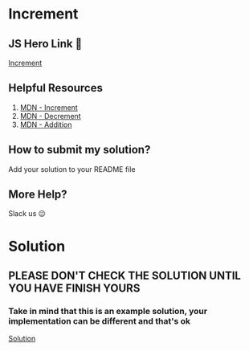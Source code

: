 # Increment

## JS Hero Link 🥋

[Increment](https://www.jshero.net/en/koans/increment.html)

## Helpful Resources

1. [MDN - Increment](https://developer.mozilla.org/en-US/docs/Web/JavaScript/Reference/Operators/Increment)
2. [MDN - Decrement](https://developer.mozilla.org/en-US/docs/Web/JavaScript/Reference/Operators/Decrement)
3. [MDN - Addition](https://developer.mozilla.org/en-US/docs/Web/JavaScript/Reference/Operators/Addition)

## How to submit my solution?

Add your solution to your README file

## More Help?

Slack us 😉

# Solution

## PLEASE DON'T CHECK THE SOLUTION UNTIL YOU HAVE FINISH YOURS

### Take in mind that this is an example solution, your implementation can be different and that's ok

[Solution](../sol)
